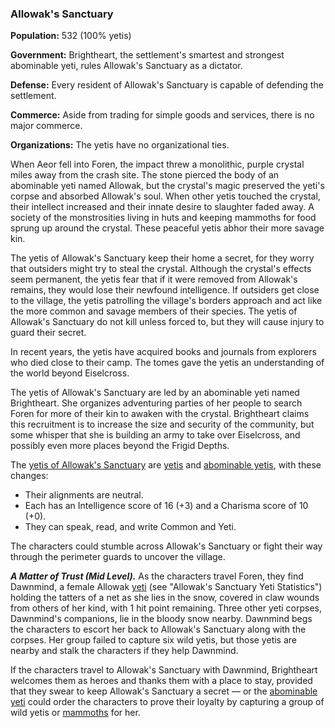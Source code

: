 ### Allowak's Sanctuary

**Population:** 532 (100% yetis)

**Government:** Brightheart, the settlement's smartest and strongest abominable yeti, rules Allowak's Sanctuary as a dictator.

**Defense:** Every resident of Allowak's Sanctuary is capable of defending the settlement.

**Commerce:** Aside from trading for simple goods and services, there is no major commerce.

**Organizations:** The yetis have no organizational ties.

When Aeor fell into Foren, the impact threw a monolithic, purple crystal miles away from the crash site. The stone pierced the body of an abominable yeti named Allowak, but the crystal's magic preserved the yeti's corpse and absorbed Allowak's soul. When other yetis touched the crystal, their intellect increased and their innate desire to slaughter faded away. A society of the monstrosities living in huts and keeping mammoths for food sprung up around the crystal. These peaceful yetis abhor their more savage kin.

The yetis of Allowak's Sanctuary keep their home a secret, for they worry that outsiders might try to steal the crystal. Although the crystal's effects seem permanent, the yetis fear that if it were removed from Allowak's remains, they would lose their newfound intelligence. If outsiders get close to the village, the yetis patrolling the village's borders approach and act like the more common and savage members of their species. The yetis of Allowak's Sanctuary do not kill unless forced to, but they will cause injury to guard their secret.

In recent years, the yetis have acquired books and journals from explorers who died close to their camp. The tomes gave the yetis an understanding of the world beyond Eiselcross.

The yetis of Allowak's Sanctuary are led by an abominable yeti named Brightheart. She organizes adventuring parties of her people to search Foren for more of their kin to awaken with the crystal. Brightheart claims this recruitment is to increase the size and security of the community, but some whisper that she is building an army to take over Eiselcross, and possibly even more places beyond the Frigid Depths.

The [yetis of Allowak's Sanctuary](https://www.dndbeyond.com/monsters/yeti-allowak-variant) are [yetis](https://www.dndbeyond.com/monsters/yeti) and [abominable yetis](https://www.dndbeyond.com/monsters/abominable-yeti), with these changes:

-   Their alignments are neutral.
-   Each has an Intelligence score of 16 (+3) and a Charisma score of 10 (+0).
-   They can speak, read, and write Common and Yeti.

The characters could stumble across Allowak's Sanctuary or fight their way through the perimeter guards to uncover the village.

_**A Matter of Trust (Mid Level).**_ As the characters travel Foren, they find Dawnmind, a female Allowak [yeti](https://www.dndbeyond.com/monsters/yeti-allowak-variant) (see "Allowak's Sanctuary Yeti Statistics") holding the tatters of a net as she lies in the snow, covered in claw wounds from others of her kind, with 1 hit point remaining. Three other yeti corpses, Dawnmind's companions, lie in the bloody snow nearby. Dawnmind begs the characters to escort her back to Allowak's Sanctuary along with the corpses. Her group failed to capture six wild yetis, but those yetis are nearby and stalk the characters if they help Dawnmind.

If the characters travel to Allowak's Sanctuary with Dawnmind, Brightheart welcomes them as heroes and thanks them with a place to stay, provided that they swear to keep Allowak's Sanctuary a secret — or the [abominable yeti](https://www.dndbeyond.com/monsters/abominable-yeti) could order the characters to prove their loyalty by capturing a group of wild yetis or [mammoths](https://www.dndbeyond.com/monsters/mammoth) for her.